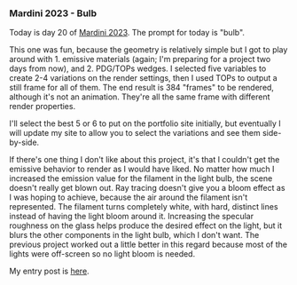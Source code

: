 ### Mardini 2023 - Bulb

Today is day 20 of [Mardini 2023][mardini-2023]. The prompt for today is "bulb".

This one was fun, because the geometry is relatively simple but I got to play around
with 1. emissive materials (again; I'm preparing for a project two days from now), and 2.
PDG/TOPs wedges. I selected five variables to create 2-4 variations on the render settings,
then I used TOPs to output a still frame for all of them. The end result is 384 "frames"
to be rendered, although it's not an animation. They're all the same frame with different
render properties.

I'll select the best 5 or 6 to put on the portfolio site initially, but eventually I
will update my site to allow you to select the variations and see them side-by-side.

If there's one thing I don't like about this project, it's that I couldn't get the emissive
behavior to render as I would have liked. No matter how much I increased the emission value
for the filament in the light bulb, the scene doesn't really get blown out. Ray tracing
doesn't give you a bloom effect as I was hoping to achieve, because the air around the
filament isn't represented. The filament turns completely white, with hard, distinct lines
instead of having the light bloom around it. Increasing the specular roughness on the glass
helps produce the desired effect on the light, but it blurs the other components in the
light bulb, which I don't want. The previous project worked out a little better in this
regard because most of the lights were off-screen so no light bloom is needed.

My entry post is [here][entry-post].

[mardini-2023]: https://www.sidefx.com/community-main-menu/contests-jams/mardini-2023/
[entry-post]: https://www.sidefx.com/forum/topic/89435/?page=1#post-387690
